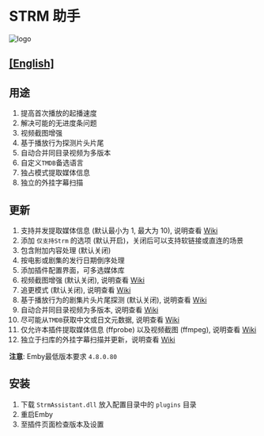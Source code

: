 # STRM 助手

![logo](StrmAssistant/Properties/thumb.png "logo")

## [[English]](README.en.md)

## 用途

1. 提高首次播放的起播速度
2. 解决可能的无进度条问题
3. 视频截图增强
4. 基于播放行为探测片头片尾
5. 自动合并同目录视频为多版本
6. 自定义`TMDB`备选语言
7. 独占模式提取媒体信息
8. 独立的外挂字幕扫描

## 更新

1. 支持并发提取媒体信息 (默认最小为 1, 最大为 10), 说明查看 [Wiki](https://github.com/sjtuross/StrmAssistant/wiki/媒体信息提取-(MediaInfo-Extract))
2. 添加 `仅支持Strm` 的选项 (默认开启)，关闭后可以支持软链接或直连的场景
3. 包含附加内容处理 (默认关闭)
4. 按电影或剧集的发行日期倒序处理
5. 添加插件配置界面，可多选媒体库
6. 视频截图增强 (默认关闭), 说明查看 [Wiki](https://github.com/sjtuross/StrmAssistant/wiki/视频截图增强-(Image-Capture-Enhanced))
7. 追更模式 (默认关闭), 说明查看 [Wiki](https://github.com/sjtuross/StrmAssistant/wiki/追更模式-(Catch‐up-Mode))
8. 基于播放行为的剧集片头片尾探测 (默认关闭), 说明查看 [Wiki](https://github.com/sjtuross/StrmAssistant/wiki/片头探测-(Intro-Detection))
9. 自动合并同目录视频为多版本, 说明查看 [Wiki](https://github.com/sjtuross/StrmAssistant/wiki/自动合并同目录多版本)
10. 尽可能从`TMDB`获取中文或日文元数据, 说明查看 [Wiki](https://github.com/sjtuross/StrmAssistant/wiki/自定义-TMDB-备选语言)
11. 仅允许本插件提取媒体信息 (ffprobe) 以及视频截图 (ffmpeg), 说明查看 [Wiki](https://github.com/sjtuross/StrmAssistant/wiki/变相多线程入库)
12. 独立于扫库的外挂字幕扫描并更新，说明查看 [Wiki](https://github.com/sjtuross/StrmAssistant/wiki/独立的外挂字幕扫描-(External-Subtitle-Scan))

**注意**: Emby最低版本要求 `4.8.0.80`

## 安装

1. 下载 `StrmAssistant.dll` 放入配置目录中的 `plugins` 目录
2. 重启Emby
3. 至插件页面检查版本及设置
